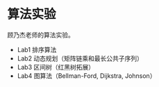 # 算法实验

顾乃杰老师的算法实验。

- Lab1 排序算法
- Lab2 动态规划（矩阵链乘和最长公共子序列）
- Lab3 区间树（红黑树拓展）
- Lab4 图算法（Bellman-Ford, Dijkstra, Johnson）
